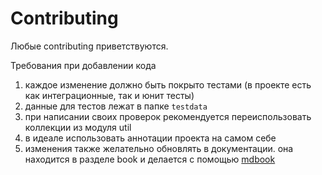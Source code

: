 # Contributing

Любые сontributing приветствуются.

Требования при добавлении кода
1. каждое изменение должно быть покрыто тестами (в проекте есть как интеграционные, так и юнит тесты)
2. данные для тестов лежат в папке `testdata`
3. при написании своих проверок рекомендуется переиспользовать коллекции из модуля util
4. в идеале использовать аннотации проекта на самом себе
5. изменения также желательно обновлять в документации. она находится в разделе book и делается с помощью [mdbook](https://github.com/rust-lang/mdBook)